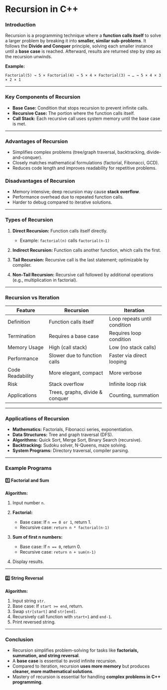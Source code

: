 # Recursion in C++

### Introduction

Recursion is a programming technique where a **function calls itself** to solve a larger problem by breaking it into **smaller, similar sub-problems**. It follows the **Divide and Conquer** principle, solving each smaller instance until a **base case** is reached. Afterward, results are returned step by step as the recursion unwinds.

**Example:**

```text
Factorial(5) → 5 × Factorial(4) → 5 × 4 × Factorial(3) → … → 5 × 4 × 3 × 2 × 1
```

---

### Key Components of Recursion

* **Base Case:** Condition that stops recursion to prevent infinite calls.
* **Recursive Case:** The portion where the function calls itself.
* **Call Stack:** Each recursive call uses system memory until the base case is met.

---

### Advantages of Recursion

* Simplifies complex problems (tree/graph traversal, backtracking, divide-and-conquer).
* Closely matches mathematical formulations (factorial, Fibonacci, GCD).
* Reduces code length and improves readability for repetitive problems.

### Disadvantages of Recursion

* Memory intensive; deep recursion may cause **stack overflow**.
* Performance overhead due to repeated function calls.
* Harder to debug compared to iterative solutions.

---

### Types of Recursion

1. **Direct Recursion:** Function calls itself directly.

   * Example: `factorial(n)` calls `factorial(n-1)`
2. **Indirect Recursion:** Function calls another function, which calls the first.
3. **Tail Recursion:** Recursive call is the last statement; optimizable by compiler.
4. **Non-Tail Recursion:** Recursive call followed by additional operations (e.g., multiplication in factorial).

---

### Recursion vs Iteration

| Feature          | Recursion                       | Iteration                    |
| ---------------- | ------------------------------- | ---------------------------- |
| Definition       | Function calls itself           | Loop repeats until condition |
| Termination      | Requires a base case            | Requires loop condition      |
| Memory Usage     | High (call stack)               | Low (no stack calls)         |
| Performance      | Slower due to function calls    | Faster via direct looping    |
| Code Readability | More elegant, compact           | More verbose                 |
| Risk             | Stack overflow                  | Infinite loop risk           |
| Applications     | Trees, graphs, divide & conquer | Counting, summation          |

---

### Applications of Recursion

* **Mathematics:** Factorials, Fibonacci series, exponentiation.
* **Data Structures:** Tree and graph traversal (DFS).
* **Algorithms:** Quick Sort, Merge Sort, Binary Search (recursive).
* **Backtracking:** Sudoku solver, N-Queens, maze solving.
* **System Programs:** Directory traversal, compiler parsing.

---

### Example Programs

#### 1️⃣ Factorial and Sum

**Algorithm:**

1. Input number `n`.
2. **Factorial:**

   * Base case: If `n == 0 or 1`, return 1.
   * Recursive case: `return n * factorial(n-1)`
3. **Sum of first n numbers:**

   * Base case: If `n == 0`, return 0.
   * Recursive case: `return n + sum(n-1)`
4. Display results.

---

#### 2️⃣ String Reversal

**Algorithm:**

1. Input string `str`.
2. Base case: If `start >= end`, return.
3. Swap `str[start]` and `str[end]`.
4. Recursively call function with `start+1` and `end-1`.
5. Print reversed string.

---

### Conclusion

* Recursion simplifies problem-solving for tasks like **factorials, summation, and string reversal**.
* A **base case** is essential to avoid infinite recursion.
* Compared to iteration, recursion **uses more memory** but produces **cleaner, more mathematical solutions**.
* Mastery of recursion is essential for handling **complex problems in C++ programming**.

